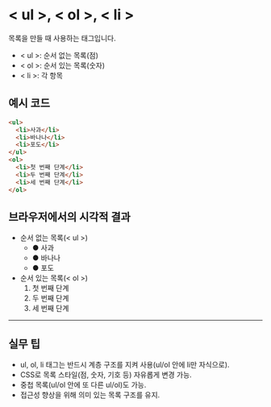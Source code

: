 # < ul >, < ol >, < li >

목록을 만들 때 사용하는 태그입니다.
- < ul >: 순서 없는 목록(점)
- < ol >: 순서 있는 목록(숫자)
- < li >: 각 항목

## 예시 코드
```html
<ul>
  <li>사과</li>
  <li>바나나</li>
  <li>포도</li>
</ul>
<ol>
  <li>첫 번째 단계</li>
  <li>두 번째 단계</li>
  <li>세 번째 단계</li>
</ol>
```

## 브라우저에서의 시각적 결과
- 순서 없는 목록(< ul >)
  - ● 사과
  - ● 바나나
  - ● 포도
- 순서 있는 목록(< ol >)
  1. 첫 번째 단계
  2. 두 번째 단계
  3. 세 번째 단계

---

## 실무 팁
- ul, ol, li 태그는 반드시 계층 구조를 지켜 사용(ul/ol 안에 li만 자식으로).
- CSS로 목록 스타일(점, 숫자, 기호 등) 자유롭게 변경 가능.
- 중첩 목록(ul/ol 안에 또 다른 ul/ol)도 가능.
- 접근성 향상을 위해 의미 있는 목록 구조를 유지.
